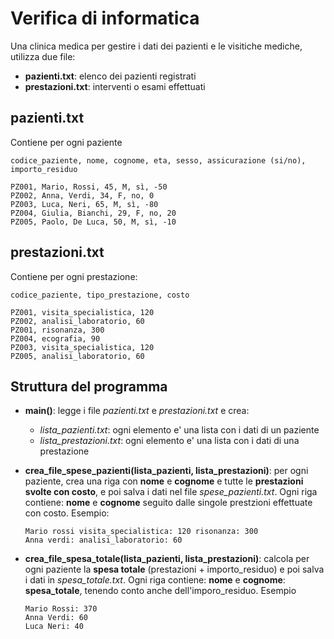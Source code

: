 # Verifica di informatica

Una clinica medica per gestire i dati dei pazienti e le visitiche mediche, utilizza due file:
* **pazienti.txt**: elenco dei pazienti registrati
* **prestazioni.txt**: interventi o esami effettuati

## pazienti.txt
Contiene per ogni paziente
```
codice_paziente, nome, cognome, eta, sesso, assicurazione (si/no), importo_residuo
```

```
PZ001, Mario, Rossi, 45, M, sì, -50
PZ002, Anna, Verdi, 34, F, no, 0
PZ003, Luca, Neri, 65, M, sì, -80
PZ004, Giulia, Bianchi, 29, F, no, 20
PZ005, Paolo, De Luca, 50, M, sì, -10
```

## prestazioni.txt
Contiene per ogni prestazione:
```
codice_paziente, tipo_prestazione, costo
```

```
PZ001, visita_specialistica, 120
PZ002, analisi_laboratorio, 60
PZ001, risonanza, 300
PZ004, ecografia, 90
PZ003, visita_specialistica, 120
PZ005, analisi_laboratorio, 60
```

## Struttura del programma
* **main()**: legge i file _pazienti.txt_ e _prestazioni.txt_ e crea:
  * _lista\_pazienti.txt_: ogni elemento e' una lista con i dati di un paziente
  * _lista\_prestazioni.txt_: ogni elemento e' una lista con i dati di una prestazione

* **crea_file_spese_pazienti(lista_pazienti, lista_prestazioni)**: per ogni paziente, crea una riga con **nome** e **cognome**  e tutte le **prestazioni svolte con costo**, e poi salva i dati nel file _spese\_pazienti.txt_. Ogni riga contiene: **nome** e **cognome** seguito dalle singole prestzioni effettuate con costo. Esempio:
  ```
  Mario rossi visita_specialistica: 120 risonanza: 300
  Anna verdi: analisi_laboratorio: 60
  ```

* **crea_file_spesa_totale(lista_pazienti, lista_prestazioni)**: calcola per ogni paziente la **spesa totale** (prestazioni + importo_residuo) e poi salva i dati in _spesa\_totale.txt_. Ogni riga contiene: **nome** e **cognome**: **spesa_totale**, tenendo conto anche dell'imporo_residuo. Esempio
  ```
  Mario Rossi: 370
  Anna Verdi: 60
  Luca Neri: 40
  ```